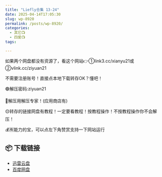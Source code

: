 ```yaml
---
title: "Liefly合集 13-24"
date: 2025-04-14T17:05:30
slug: wp-8920
permalink: /posts/wp-8920/
categories:
  - 其它📺
  - 四爱📺
tags:

---
```


如果两个网盘都没有资源了，看这个网站👉①link3.cc/xianyu21或②vlink.cc/ziyuan21

不需要注册账号！直接点本地下载转存OK？懂吧！

🟢解压密码:ziyuan21

🔵解压用解压专家！(应用商店有)

🟡转存的链接网盘有教程！一定要看教程！按教程操作！不按教程操作你不会解压！

💰🈶能力的宝，可以点左下角赞赏支持一下网站运行

## 📦 下载链接
- [迅雷云盘](https://blziyuan21.com/pay-download/8920?key=1c3de57c0d&down_id=0)
- [百度网盘](https://blziyuan21.com/pay-download/8920?key=1c3de57c0d&down_id=1)

